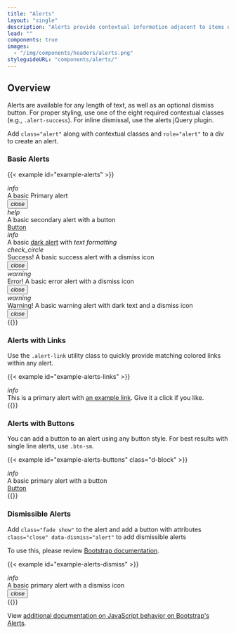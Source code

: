 ```yaml
---
title: "Alerts"
layout: "single"
description: "Alerts provide contextual information adjacent to items on the visible page. There are four types: error, warning, success, or informational."
lead: ""
components: true
images:
  - "/img/components/headers/alerts.png"
styleguideURL: "components/alerts/"
---
```


## Overview

Alerts are available for any length of text, as well as an optional dismiss button. For proper
styling, use one of the eight required contextual classes (e.g., `.alert-success`).
For inline dismissal, use the alerts jQuery plugin.

Add `class="alert"` along with contextual classes and `role="alert"` to a div to create an alert.

### Basic Alerts

{{< example id="example-alerts" >}}
<div class="alert alert-primary" role="alert">
  <i class="modus-icons mr-1" aria-hidden="true">info</i>
  <div>A basic Primary alert</div>
  <button type="button" class="close" data-dismiss="toast">
    <i class="modus-icons" aria-hidden="true">close</i>
  </button>
</div>
<div class="alert alert-secondary" role="alert">
  <i class="modus-icons mr-1" aria-hidden="true">help</i>
  <div>A basic secondary alert with a button</div>
  <a href="#" class="btn btn-sm btn-text-secondary">Button</a>
</div>
<div class="alert alert-dark" role="alert">
  <i class="modus-icons mr-1" aria-hidden="true">info</i>
  <div>A basic <u>dark alert</u> with <em>text formatting</em></div>
</div>
<div class="alert alert-success fade show" role="alert">
  <i class="modus-icons mr-1" aria-hidden="true">check_circle</i>
  <div>Success! A basic success alert with a dismiss icon</div>
  <button type="button" class="close" data-dismiss="alert">
    <i class="modus-icons" aria-hidden="true">close</i>
  </button>
</div>
<div class="alert alert-danger fade show" role="alert">
  <i class="modus-icons mr-1" aria-hidden="true">warning</i>
  <div>Error! A basic error alert with a dismiss icon</div>
  <button type="button" class="close" data-dismiss="alert">
    <i class="modus-icons" aria-hidden="true">close</i>
  </button>
</div>
<div class="alert alert-warning text-dark fade show" role="alert">
  <i class="modus-icons mr-1" aria-hidden="true">warning</i>
  <div>Warning! A basic warning alert with dark text and a dismiss icon</div>
  <button type="button" class="close" data-dismiss="alert">
    <i class="modus-icons" aria-hidden="true">close</i>
  </button>
</div>
{{</ example >}}

### Alerts with Links

Use the `.alert-link` utility class to quickly provide matching colored links within
any alert.

{{< example id="example-alerts-links" >}}
<div class="alert alert-primary" role="alert">
  <i class="modus-icons" aria-hidden="true">info</i>
  <div>
    This is a primary alert with <a href="#" class="alert-link">an example link</a>. Give it a
    click if you like.
  </div>
</div>
{{</ example >}}

### Alerts with Buttons

You can add a button to an alert using any button style. For best results with single line
alerts, use `.btn-sm`.

{{< example id="example-alerts-buttons" class="d-block" >}}
<div class="alert alert-primary" role="alert">
  <i class="modus-icons" aria-hidden="true">info</i>
  <div>A basic primary alert with a button</div>
  <a href="#" class="btn btn-sm btn-text-primary">Button</a>
</div>
{{</ example >}}

### Dismissible Alerts

Add `class="fade show"` to the alert and add a button with attributes
`class="close" data-dismiss="alert"` to add dismissible alerts

To use this, please review [Bootstrap documentation](https://getbootstrap.com/docs/4.6/components/alerts/#dismissing).

{{< example id="example-alerts-dismiss" >}}
<div class="alert alert-primary fade show" role="alert">
  <i class="modus-icons" aria-hidden="true">info</i>
  <div>A basic primary alert with a dismiss icon</div>
  <button type="button" class="close" data-dismiss="alert">
    <i class="modus-icons" aria-hidden="true">close</i>
  </button>
</div>
{{</ example >}}

View [additional documentation on JavaScript behavior on Bootstrap's Alerts](https://getbootstrap.com/docs/4.6/components/alerts/#javascript-behavior).
